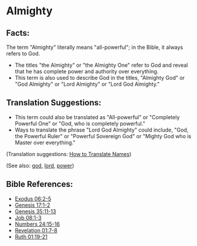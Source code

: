 # Almighty #

## Facts: ##

The term "Almighty" literally means "all-powerful"; in the Bible, it always refers to God.

* The titles "the Almighty" or "the Almighty One" refer to God and reveal that he has complete power and authority over everything.
* This term is also used to describe God in the titles, "Almighty God" or "God Almighty" or "Lord Almighty" or "Lord God Almighty."

## Translation Suggestions: ##

* This term could also be translated as "All-powerful" or "Completely Powerful One" or "God, who is completely powerful."
* Ways to translate the phrase "Lord God Almighty" could include, "God, the Powerful Ruler" or "Powerful Sovereign God" or "Mighty God who is Master over everything."

(Translation suggestions: [How to Translate Names](https://git.door43.org/Door43/en-ta-translate-vol1/src/master/content/translate_names.md))

(See also: [god](../kt/god.md), [lord](../kt/lord.md), [power](../kt/power.md))

## Bible References: ##

* [Exodus 06:2-5](https://door43.org/en/bible/notes/exo/06/02)
* [Genesis 17:1-2](https://door43.org/en/bible/notes/gen/17/01)
* [Genesis 35:11-13](https://door43.org/en/bible/notes/gen/35/11)
* [Job 08:1-3](https://door43.org/en/bible/notes/job/08/01)
* [Numbers 24:15-16](https://door43.org/en/bible/notes/num/24/15)
* [Revelation 01:7-8](https://door43.org/en/bible/notes/rev/01/07)
* [Ruth 01:19-21](https://door43.org/en/bible/notes/rut/01/19)

